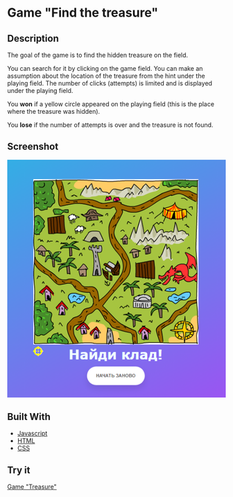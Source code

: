 # Game "Find the treasure"

## Description

The goal of the game is to find the hidden treasure on the field.

You can search for it by clicking on the game field. You can make an assumption about the location of the treasure from the hint under the playing field. The number of clicks (attempts) is limited and is displayed under the playing field.

You **won** if a yellow circle appeared on the playing field (this is the place where the treasure was hidden).

You **lose** if the number of attempts is over and the treasure is not found.

## Screenshot

![screenshot](https://github.com/AndreyLuchko/treasure-game/blob/main/img/screenshot.png)

## Built With

* [Javascript](https://developer.mozilla.org/en-US/docs/Web/JavaScript)
* [HTML](https://developer.mozilla.org/en-US/docs/Web/HTML)
* [CSS](https://developer.mozilla.org/en-US/docs/Web/CSS)

## Try it

[Game "Treasure"](https://andreyluchko.github.io/treasure-game/)
